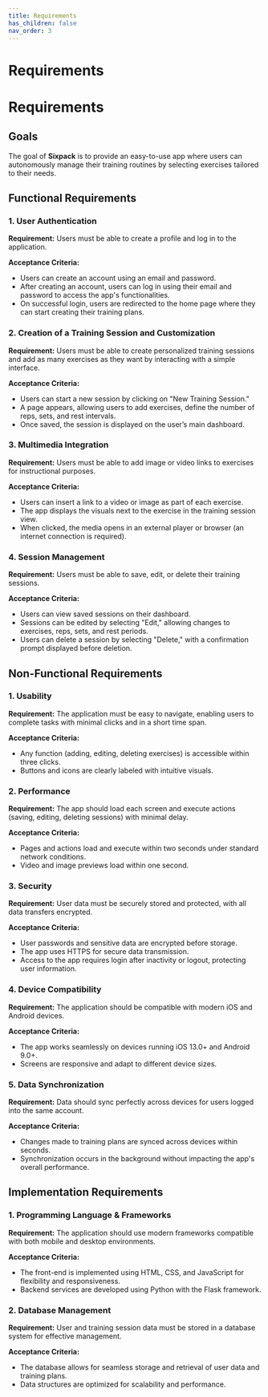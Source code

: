 ```yaml
---
title: Requirements
has_children: false
nav_order: 3
---
```


# Requirements

# Requirements


## Goals

The goal of **Sixpack** is to provide an easy-to-use app where users can autonomously manage their training routines by selecting exercises tailored to their needs.


## Functional Requirements

### 1. User Authentication

**Requirement:** Users must be able to create a profile and log in to the application.

**Acceptance Criteria:**
- Users can create an account using an email and password.
- After creating an account, users can log in using their email and password to access the app's functionalities.
- On successful login, users are redirected to the home page where they can start creating their training plans.

### 2. Creation of a Training Session and Customization

**Requirement:** Users must be able to create personalized training sessions and add as many exercises as they want by interacting with a simple interface.

**Acceptance Criteria:**
- Users can start a new session by clicking on "New Training Session."
- A page appears, allowing users to add exercises, define the number of reps, sets, and rest intervals.
- Once saved, the session is displayed on the user’s main dashboard.

### 3. Multimedia Integration

**Requirement:** Users must be able to add image or video links to exercises for instructional purposes.

**Acceptance Criteria:**
- Users can insert a link to a video or image as part of each exercise.
- The app displays the visuals next to the exercise in the training session view.
- When clicked, the media opens in an external player or browser (an internet connection is required).

### 4. Session Management

**Requirement:** Users must be able to save, edit, or delete their training sessions.

**Acceptance Criteria:**
- Users can view saved sessions on their dashboard.
- Sessions can be edited by selecting "Edit," allowing changes to exercises, reps, sets, and rest periods.
- Users can delete a session by selecting "Delete," with a confirmation prompt displayed before deletion.


## Non-Functional Requirements

### 1. Usability

**Requirement:** The application must be easy to navigate, enabling users to complete tasks with minimal clicks and in a short time span.

**Acceptance Criteria:**
- Any function (adding, editing, deleting exercises) is accessible within three clicks.
- Buttons and icons are clearly labeled with intuitive visuals.

### 2. Performance

**Requirement:** The app should load each screen and execute actions (saving, editing, deleting sessions) with minimal delay.

**Acceptance Criteria:**
- Pages and actions load and execute within two seconds under standard network conditions.
- Video and image previews load within one second.

### 3. Security

**Requirement:** User data must be securely stored and protected, with all data transfers encrypted.

**Acceptance Criteria:**
- User passwords and sensitive data are encrypted before storage.
- The app uses HTTPS for secure data transmission.
- Access to the app requires login after inactivity or logout, protecting user information.

### 4. Device Compatibility

**Requirement:** The application should be compatible with modern iOS and Android devices.

**Acceptance Criteria:**
- The app works seamlessly on devices running iOS 13.0+ and Android 9.0+.
- Screens are responsive and adapt to different device sizes.

### 5. Data Synchronization

**Requirement:** Data should sync perfectly across devices for users logged into the same account.

**Acceptance Criteria:**
- Changes made to training plans are synced across devices within seconds.
- Synchronization occurs in the background without impacting the app's overall performance.


## Implementation Requirements

### 1. Programming Language & Frameworks

**Requirement:** The application should use modern frameworks compatible with both mobile and desktop environments.

**Acceptance Criteria:**
- The front-end is implemented using HTML, CSS, and JavaScript for flexibility and responsiveness.
- Backend services are developed using Python with the Flask framework.

### 2. Database Management

**Requirement:** User and training session data must be stored in a database system for effective management.

**Acceptance Criteria:**
- The database allows for seamless storage and retrieval of user data and training plans.
- Data structures are optimized for scalability and performance.
